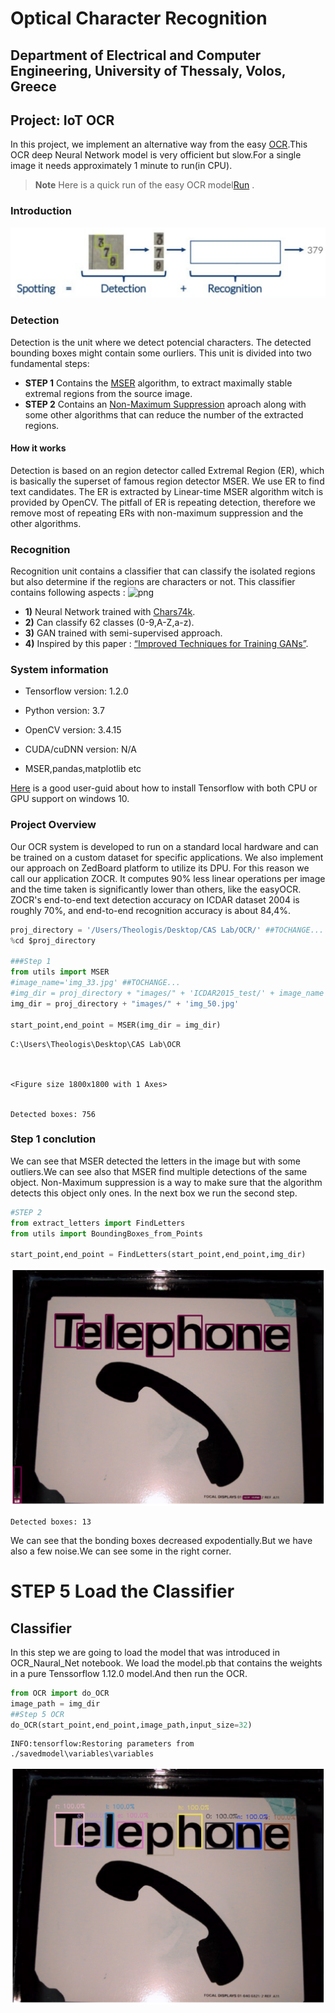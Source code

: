 # Optical Character Recognition
## Department of Electrical and Computer Engineering, University of Thessaly, Volos, Greece
## Project: IoT OCR
In this project, we implement an alternative way from the easy [OCR](https://github.com/JaidedAI/EasyOCR).This OCR deep Neural Network model is very officient but slow.For a single image it needs approximately 1 minute to run(in CPU).

> **Note**  Here is a quick run of the easy OCR model[Run](https://colab.research.google.com/drive/1Cjl0eTM_lhJUIdZahp6iI_332j5sAWRR) .

### Introduction
![png](./images/download.png)

### Detection
Detection is the unit where we detect potencial characters. The detected bounding boxes might contain some ourliers. This unit is divided into two fundamental steps: 
- **STEP 1** Contains the [MSER](https://docs.opencv.org/3.4/d3/d28/classcv_1_1MSER.html) algorithm, to extract maximally stable extremal regions from the source image. 
- **STEP 2** Contains an [Non-Maximum Suppression](https://www.pyimagesearch.com/2015/02/16/faster-non-maximum-suppression-python/) aproach along with some other algorithms that can reduce the number of the extracted regions.
#### How it works
Detection is based on an region detector called Extremal Region (ER), which is basically the superset of famous region detector MSER. We use ER to find text candidates. The ER is extracted by Linear-time MSER algorithm witch is provided by OpenCV. The pitfall of ER is repeating detection, therefore we remove most of repeating ERs with non-maximum suppression and the other algorithms. 

### Recognition 
Recognition unit contains a classifier that can classify the isolated regions but also determine if the regions are characters or not. This classifier contains following aspects :
![png](./images/download4.png)
- **1)** Neural Network trained with [Chars74k](http://www.ee.surrey.ac.uk/CVSSP/demos/chars74k/).
- **2)** Can classify 62 classes (0-9,A-Z,a-z).
- **3)** GAN trained with semi-supervised approach.
- **4)** Inspired by this paper : [“Improved Techniques for Training GANs”](https://arxiv.org/pdf/1606.03498.pdf).


### System information
- Tensorflow version: 1.2.0

- Python version: 3.7

- OpenCV version: 3.4.15

- CUDA/cuDNN version: N/A

- MSER,pandas,matplotlib etc

[Here](https://www.pugetsystems.com/labs/hpc/How-to-Install-TensorFlow-with-GPU-Support-on-Windows-10-Without-Installing-CUDA-UPDATED-1419/) is a good user-guid about how to install Tensorflow with both CPU or GPU support on windows 10.

### Project Overview 
Our OCR system is developed to run on a standard local hardware and can be trained on a custom dataset for specific applications. We also implement our approach on ZedBoard platform to utilize its DPU. For this reason we call our application ZOCR. It computes 90% less linear operations per image and the time taken is significantly lower than others, like the easyOCR. ZOCR's end-to-end text detection accuracy on ICDAR dataset 2004 is roughly 70%, and end-to-end recognition accuracy is about 84,4%. 


```python
proj_directory = '/Users/Theologis/Desktop/CAS Lab/OCR/' ##TOCHANGE...
%cd $proj_directory

###Step 1 
from utils import MSER
#image_name='img_33.jpg' ##TOCHANGE...
#img_dir = proj_directory + "images/" + 'ICDAR2015_test/' + image_name
img_dir = proj_directory + "images/" + 'img_50.jpg' 

start_point,end_point = MSER(img_dir = img_dir)

```

    C:\Users\Theologis\Desktop\CAS Lab\OCR
    


    <Figure size 1800x1800 with 1 Axes>


    Detected boxes: 756
    

### Step 1 conclution 
We can see that MSER detected the letters in the image but with some outliers.We can see also that MSER find multiple detections of the same object. Non-Maximum suppression is a way to make sure that the algorithm detects this object only ones. In the next box we run the second step.


```python
#STEP 2
from extract_letters import FindLetters
from utils import BoundingBoxes_from_Points

start_point,end_point = FindLetters(start_point,end_point,img_dir)
```


    
![png](output_3_0.png)
    


    Detected boxes: 13
    

We can see that the bonding boxes decreased expodentially.But we have also a few noise.We can see some in the right corner.

# STEP 5 Load the Classifier

## Classifier
In this step we are going to load the model that was introduced in OCR_Naural_Net notebook. We load the model.pb that contains the weights in a pure Tenssorflow 1.12.0 model.And then run the OCR.




```python
from OCR import do_OCR
image_path = img_dir
##Step 5 OCR
do_OCR(start_point,end_point,image_path,input_size=32)
```

    INFO:tensorflow:Restoring parameters from ./savedmodel\variables\variables
    


    
![png](output_6_1.png)
    

